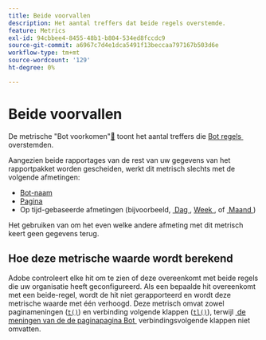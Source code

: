 ```yaml
---
title: Beide voorvallen
description: Het aantal treffers dat beide regels overstemde.
feature: Metrics
exl-id: 94cbbee4-8455-48b1-b804-534ed8fccdc9
source-git-commit: a6967c7d4e1dca5491f13beccaa797167b503d6e
workflow-type: tm+mt
source-wordcount: '129'
ht-degree: 0%

---
```


# Beide voorvallen

De metrische &quot;Bot voorkomen&quot;[&#128279;](overview.md) toont het aantal treffers die [&#x200B; Bot regels &#x200B;](/help/admin/tools/manage-rs/edit-settings/general/bot-removal/bot-rules.md) overstemden.

Aangezien beide rapportages van de rest van uw gegevens van het rapportpakket worden gescheiden, werkt dit metrisch slechts met de volgende afmetingen:

* [Bot-naam](../dimensions/bot-name.md)
* [Pagina](../dimensions/page.md)
* Op tijd-gebaseerde afmetingen (bijvoorbeeld, [&#x200B; Dag &#x200B;](../dimensions/day.md), [&#x200B; Week &#x200B;](../dimensions/week.md), of [&#x200B; Maand &#x200B;](../dimensions/month.md))

Het gebruiken van om het even welke andere afmeting met dit metrisch keert geen gegevens terug.

## Hoe deze metrische waarde wordt berekend

Adobe controleert elke hit om te zien of deze overeenkomt met beide regels die uw organisatie heeft geconfigureerd. Als een bepaalde hit overeenkomt met een beide-regel, wordt de hit niet gerapporteerd en wordt deze metrische waarde met één verhoogd. Deze metrisch omvat zowel paginameningen ([`t()`](/help/implement/vars/functions/t-method.md)) en verbinding volgende klappen ([`tl()`](/help/implement/vars/functions/tl-method.md)), terwijl [&#x200B; de meningen van de de paginapagina Bot &#x200B;](bot-page-views.md) verbindingsvolgende klappen niet omvatten.
